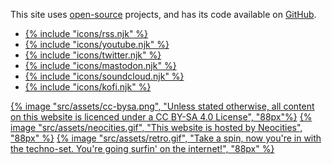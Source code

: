 This site uses [open-source](/open-source) projects, and has its code available on [GitHub](https://github.com/PersonMeetup/personmeetup-web).

<ul class="social" role="list" aria-label="Social links">
	<li><a href="/feeds/">{% include "icons/rss.njk" %}</a></li>
	<li><a href="https://www.youtube.com/c/PersonMeetupp">{% include "icons/youtube.njk" %}</a></li>
	<li><a href="https://twitter.com/PersonMeetup">{% include "icons/twitter.njk" %}</a></li>
	<li><a rel="me" href="https://mstdn.ca/@personmeetup">{% include "icons/mastodon.njk" %}</a></li>
	<li><a href="https://soundcloud.com/personmeetup">{% include "icons/soundcloud.njk" %}</a></li>
	<li><a href="https://ko-fi.com/personmeetup">{% include "icons/kofi.njk" %}</a></li>
</ul>

<div class="social"><a rel="license external" href="http://creativecommons.org/licenses/by-sa/4.0/">{% image "src/assets/cc-bysa.png", "Unless stated otherwise, all content on this website is licenced under a CC BY-SA 4.0 License", "88px"%}</a> <a rel="external" href="https://neocities.org/">{% image "src/assets/neocities.gif", "This website is hosted by Neocities", "88px" %}</a> <a href="/links/">{% image "src/assets/retro.gif", "Take a spin, now you're in with the techno-set. You're going surfin' on the internet!", "88px" %}</a></div>
